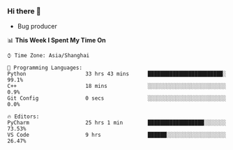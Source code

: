 ### Hi there 👋
* Bug producer
<!--START_SECTION:waka-->
📊 **This Week I Spent My Time On** 

```text
⌚︎ Time Zone: Asia/Shanghai

💬 Programming Languages: 
Python                   33 hrs 43 mins      ████████████████████████░   99.1% 
C++                      18 mins             ░░░░░░░░░░░░░░░░░░░░░░░░░   0.9% 
Git Config               0 secs              ░░░░░░░░░░░░░░░░░░░░░░░░░   0.0%

🔥 Editors: 
PyCharm                  25 hrs 1 min        ██████████████████░░░░░░░   73.53% 
VS Code                  9 hrs               ██████░░░░░░░░░░░░░░░░░░░   26.47%

```


<!--END_SECTION:waka-->
